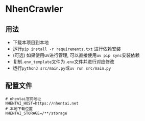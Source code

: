 # NhenCrawler

## 用法
- 下载本项目到本地
- 运行`pip install -r requirements.txt` 进行依赖安装
- (可选) 如果使用uv进行管理, 可以直接使用`uv pip sync`安装依赖
- 复制`.env_template`文件为`.env`文件并进行对应修改
- 运行`python3 src/main.py`或`uv run src/main.py`

## 配置文件
```
# nhentai官网地址
NHENTAI_HOST=https://nhentai.net
# 本地下载位置
NHENTAI_STORAGE=/**/storage
```
